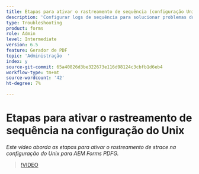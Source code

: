 ```yaml
---
title: Etapas para ativar o rastreamento de sequência (configuração Unix)
description: 'Configurar logs de sequência para solucionar problemas do Gerador de PDF '
type: Troubleshooting
product: forms
role: Admin
level: Intermediate
version: 6.5
feature: Gerador de PDF
topic: 'Administração  '
index: y
source-git-commit: 65a40826d3be322673e116d98124c3cbfb1d6eb4
workflow-type: tm+mt
source-wordcount: '42'
ht-degree: 7%

---
```



# Etapas para ativar o rastreamento de sequência na configuração do Unix

*Este vídeo aborda as etapas para ativar o rastreamento de strace na configuração do Unix para AEM Forms PDFG.*

>[!VIDEO](https://video.tv.adobe.com/v/335525?quality=9&learn=on)
